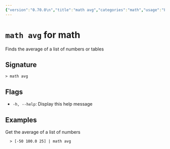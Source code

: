 ```yaml
---
{"version":"0.70.0\n","title":"math avg","categories":"math","usage":"Finds the average of a list of numbers or tables\n"}
---
```

<!-- THIS FILE IS GENERATED BY update_book_commands.cjs USING NUSHELL'S HELP COMMANDS.
REFRAIN FROM EDITING IT MANUALLY.-->
# <code>math avg</code> for math

<div class='command-title'>Finds the average of a list of numbers or tables</div>

## Signature

```> math avg```

## Flags

 * ```-h, --help```: Display this help message
## Examples

  Get the average of a list of numbers
```shell
  > [-50 100.0 25] | math avg
```


